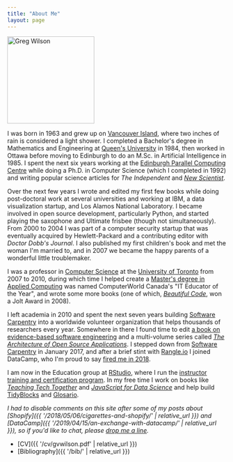```yaml
---
title: "About Me"
layout: page
---
```


<img src="{{ '/files/bio/gvwilson-tgac-2014-large.jpg' | relative_url }}" alt="Greg Wilson" width="200px" />

I was born in 1963 and grew up on [Vancouver Island](http://www.town.lakecowichan.bc.ca/),
where two inches of rain is considered a light shower.
I completed a Bachelor's degree in Mathematics and Engineering at [Queen's University](http://www.queensu.ca) in 1984,
then worked in Ottawa before moving to Edinburgh
to do an M.Sc. in Artificial Intelligence in 1985.
I spent the next six years working at the [Edinburgh Parallel Computing Centre](http://www.epcc.ed.ac.uk/)
while doing a Ph.D. in Computer Science (which I completed in 1992)
and writing popular science articles for *The Independent* and [*New Scientist*](https://www.newscientist.com/).

Over the next few years
I wrote and edited my first few books
while doing post-doctoral work at several universities
and working at IBM, a data visualization startup, and Los Alamos National Laboratory.
I became involved in open source development, particularly Python,
and started playing the saxophone and Ultimate frisbee (though not simultaneously).
From 2000 to 2004 I was part of a computer security startup
that was eventually acquired by Hewlett-Packard
and a contributing editor with *Doctor Dobb's Journal*.
I also published my first children's book and met the woman I'm married to,
and in 2007 we became the happy parents of a wonderful little troublemaker.

I was a professor in [Computer Science](http://web.cs.toronto.edu/)
at the [University of Toronto](http://www.utoronto.ca) from 2007 to 2010,
during which time I helped create a [Master's degree in Applied Computing](https://mscac.utoronto.ca/)
was named ComputerWorld Canada's "IT Educator of the Year",
and wrote some more books
(one of which, [*Beautiful Code*](http://www.amazon.com/Beautiful-Code-Leading-Programmers-Practice/dp/0596510047/),
won a Jolt Award in 2008).

I left academia in 2010
and spent the next seven years building [Software Carpentry](https://carpentries.org) into
a worldwide volunteer organization that helps thousands of researchers every year.
Somewhere in there I found time to edit
[a book on evidence-based software engineering](http://www.amazon.com/Making-Software-Really-Works-Believe/dp/0596808321/)
and a multi-volume series called [*The Architecture of Open Source Applications*](http://aosabook.org).
I stepped down from [Software Carpentry](https://software-carpentry.org) in January 2017,
and after a brief stint with [Rangle.io](http://rangle.io) I joined DataCamp,
who I'm proud to say [fired me in 2018](https://www.buzzfeednews.com/article/daveyalba/datacamp-sexual-harassment-metoo-tech-startup).

I am now in the Education group at [RStudio](http://rstudio.com),
where I run the [instructor training and certification program](http://education.rstudio.com/trainers).
In my free time I work on books like [*Teaching Tech Together*](http://teachtogether.tech)
and [*JavaScript for Data Science*](http://js4ds.org)
and help build [TidyBlocks](http://tidyblocks.tech) and [Glosario](https://glosario.carpentries.org/).

*I had to disable comments on this site
after some of my posts about [Shopify]({{ '/2018/05/06/cigarettes-and-shopify/' | relative_url }})
and [DataCamp]({{ '/2019/04/15/an-exchange-with-datacamp/' | relative_url }}),
so if you'd like to chat,
please [drop me a line](mailto:gvwilson@third-bit.com).*

- [CV]({{ '/cv/gvwilson.pdf' | relative_url }})
- [Bibliography]({{ '/bib/' | relative_url }})
